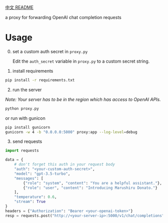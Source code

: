 [中文 README](README_ZH.md)

a proxy for forwarding OpenAI chat completion requests

# Usage

0. set a custom auth secret in `proxy.py`

    Edit the `auth_secret` variable in `proxy.py` to a custom secret string.

1. install requirements

```bash
pip install -r requirements.txt
```

2. run the server

*Note: Your server has to be in the region which has access to OpenAI APIs.*

```bash
python proxy.py
```

or run with gunicon

```bash
pip install gunicorn
gunicorn -w 4 -b "0.0.0.0:5000" proxy:app --log-level=debug
```

3. send requests

```python
import requests

data = {
    # don't forget this auth in your request body
    "auth": "<your-custom-auth-secret>",
    "model": "gpt-3.5-turbo",
    "messages": [
        {"role": "system", "content": "You are a helpful assistant."},
        {"role": "user", "content": "Introducing Marushiru Donato."}
    ],
    "temperature": 0.6,
    "stream": True
}
headers = {"Authorization": "Bearer <your-openai-token>"}
resp = requests.post("http://<your-server-ip>:5000/v1/chat/completions", headers=headers, json=data)

```

